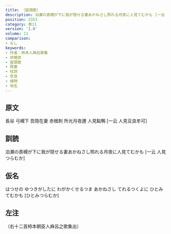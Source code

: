 ```yaml
---
title: （旋頭歌）
description: 泊瀬の斎槻が下に我が隠せる妻あかねさし照れる月夜に人見てむかも [一云 人見つらむか]
position: 2353
category: 巻11
version: '1.0'
volume: 11
comparison:
- なし
keywords:
- 作者：柿本人麻呂歌集
- 非略体
- 旋頭歌
- 隠妻
- 枕詞
- 奈良
- 植物
- 地名
---
```


## 原文

長谷 弓槻下 吾隠在妻 赤根刺 所光月夜邇 人見點鴨 [一云 人見豆良牟可]

## 訓読

泊瀬の斎槻が下に我が隠せる妻あかねさし照れる月夜に人見てむかも [一云 人見つらむか]

## 仮名

はつせの ゆつきがしたに わがかくせるつま あかねさし てれるつくよに ひとみてむかも [ひとみつらむか]

## 左注

（右十二首柿本朝臣人麻呂之歌集出）
